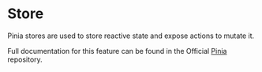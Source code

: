 # Store

Pinia stores are used to store reactive state and expose actions to mutate it.

Full documentation for this feature can be found in the Official
[Pinia](https://pinia.esm.dev/) repository.
